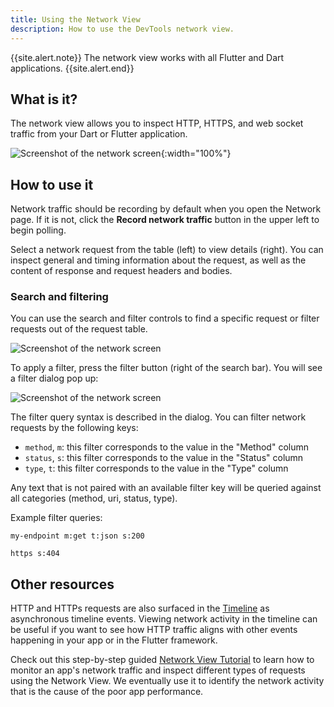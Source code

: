 ```yaml
---
title: Using the Network View
description: How to use the DevTools network view.
---
```


{{site.alert.note}}
  The network view works with all Flutter and Dart applications.
{{site.alert.end}}

## What is it?

The network view allows you to inspect HTTP, HTTPS, and web socket traffic from
your Dart or Flutter application.

![Screenshot of the network screen]({{site.url}}/assets/images/docs/tools/devtools/network-screen.png){:width="100%"}

## How to use it

Network traffic should be recording by default when you open the Network page.
If it is not, click the **Record network traffic** button in the upper left to
begin polling.

Select a network request from the table (left) to view details (right). You can
inspect general and timing information about the request, as well as the content
of response and request headers and bodies.

### Search and filtering

You can use the search and filter controls to find a specific request or filter
requests out of the request table.

![Screenshot of the network screen]({{site.url}}/assets/images/docs/tools/devtools/network-search-and-filter.png)

To apply a filter, press the filter button (right of the search bar). You will
see a filter dialog pop up:

![Screenshot of the network screen]({{site.url}}/assets/images/docs/tools/devtools/network-filter-dialog.png)

The filter query syntax is described in the dialog. You can filter network
requests by the following keys:
* `method`, `m`: this filter corresponds to the value in the "Method" column
* `status`, `s`: this filter corresponds to the value in the "Status" column
* `type`, `t`: this filter corresponds to the value in the "Type" column

Any text that is not paired with an available filter key will be queried against
all categories (method, uri, status, type).

Example filter queries:
```
my-endpoint m:get t:json s:200
```
```
https s:404
```

## Other resources

HTTP and HTTPs requests are also surfaced in the [Timeline][timeline] as
asynchronous timeline events. Viewing network activity in the timeline can be
useful if you want to see how HTTP traffic aligns with other events happening
in your app or in the Flutter framework.

Check out this step-by-step guided [Network View Tutorial][network-tutorial] 
to learn how to monitor an app's network traffic and inspect 
different types of requests using the Network View. 
We eventually use it to identify the network activity that 
is the cause of the poor app performance.

[timeline]: {{site.url}}/development/tools/devtools/performance#timeline-events-chart
[network-tutorial]: https://medium.com/@fluttergems/mastering-dart-flutter-devtools-network-view-part-4-of-8-afce2463687c
